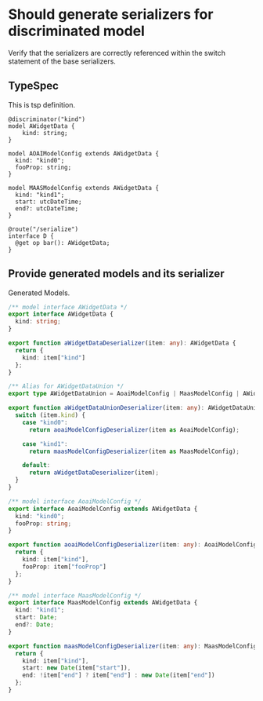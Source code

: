 # Should generate serializers for discriminated model

Verify that the serializers are correctly referenced within the switch statement of the base serializers.

## TypeSpec

This is tsp definition.

```tsp
@discriminator("kind")
model AWidgetData {
    kind: string;
}

model AOAIModelConfig extends AWidgetData {
  kind: "kind0";
  fooProp: string;
}

model MAASModelConfig extends AWidgetData {
  kind: "kind1";
  start: utcDateTime;
  end?: utcDateTime;
}

@route("/serialize")
interface D {
  @get op bar(): AWidgetData;
}
```

## Provide generated models and its serializer

Generated Models.

```ts models
/** model interface AWidgetData */
export interface AWidgetData {
  kind: string;
}

export function aWidgetDataDeserializer(item: any): AWidgetData {
  return {
    kind: item["kind"]
  };
}

/** Alias for AWidgetDataUnion */
export type AWidgetDataUnion = AoaiModelConfig | MaasModelConfig | AWidgetData;

export function aWidgetDataUnionDeserializer(item: any): AWidgetDataUnion {
  switch (item.kind) {
    case "kind0":
      return aoaiModelConfigDeserializer(item as AoaiModelConfig);

    case "kind1":
      return maasModelConfigDeserializer(item as MaasModelConfig);

    default:
      return aWidgetDataDeserializer(item);
  }
}

/** model interface AoaiModelConfig */
export interface AoaiModelConfig extends AWidgetData {
  kind: "kind0";
  fooProp: string;
}

export function aoaiModelConfigDeserializer(item: any): AoaiModelConfig {
  return {
    kind: item["kind"],
    fooProp: item["fooProp"]
  };
}

/** model interface MaasModelConfig */
export interface MaasModelConfig extends AWidgetData {
  kind: "kind1";
  start: Date;
  end?: Date;
}

export function maasModelConfigDeserializer(item: any): MaasModelConfig {
  return {
    kind: item["kind"],
    start: new Date(item["start"]),
    end: !item["end"] ? item["end"] : new Date(item["end"])
  };
}
```
